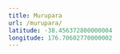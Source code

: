 ```yaml
---
title: Murupara
url: /murupara/
latitude: -38.456372800000004
longitude: 176.70602770000002
---
```

